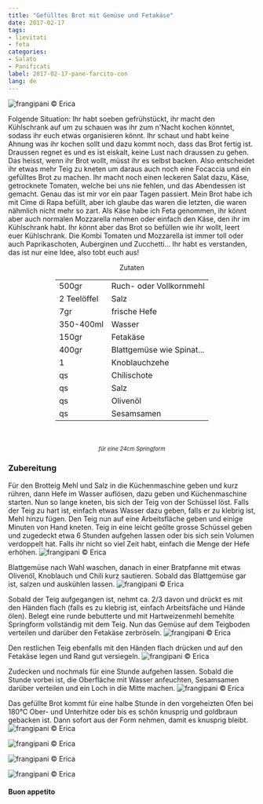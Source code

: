 ```yaml
---
title: "Gefülltes Brot mit Gemüse und Fetakäse"
date: 2017-02-17
tags:
- lievitati
- feta
categories:
- Salato
- Panificati
label: 2017-02-17-pane-farcito-con
lang: de
---
```

![](../2017-02-17-pane-farcito-con-verdura-e-feta/header.jpg "frangipani © Erica")

Folgende Situation: Ihr habt soeben gefrühstückt, ihr macht den Kühlschrank auf um zu schauen was ihr zum n'Nacht kochen könntet, sodass ihr euch etwas organisieren könnt. Ihr schaut und habt keine Ahnung was ihr kochen sollt und dazu kommt noch, dass das Brot fertig ist. Draussen regnet es und es ist eiskalt, keine Lust nach draussen zu gehen. Das heisst, wenn ihr Brot wollt, müsst ihr es selbst backen. Also entscheidet ihr etwas mehr Teig zu kneten um daraus auch noch eine Focaccia und ein gefülltes Brot zu machen. Ihr macht noch einen leckeren Salat dazu, Käse, getrocknete Tomaten, welche bei uns nie fehlen, und das Abendessen ist gemacht. Genau das ist mir vor ein paar Tagen passiert. Mein Brot habe ich mit Cime di Rapa befüllt, aber ich glaube das waren die letzten, die waren nähmlich nicht mehr so zart. Als Käse habe ich Feta genommen, ihr könnt aber auch normalen Mozzarella nehmen oder einfach den Käse, den ihr im Kühlschrank habt. Ihr könnt aber das Brot so befüllen wie ihr wollt, leert euer Kühlschrank. Die Kombi Tomaten und Mozzarella ist immer toll oder auch Paprikaschoten, Auberginen und Zucchetti... Ihr habt es verstanden, das ist nur eine Idee, also tobt euch aus!

<div id="wrapper" style="text-align: center">
  <div id="yourdiv" style="display: inline-block;">
    <div class="ingredients">
      <div class="ingredients-title">Zutaten</div>
      <table>
        <tbody>
          <tr>
            <td>500gr</td>
            <td>Ruch- oder Vollkornmehl</td>
          </tr>      
          <tr>
            <td>2 Teelöffel</td>
            <td>Salz</td>
          </tr>      
          <tr>
            <td>7gr</td>
            <td>frische Hefe</td>
          </tr>
          <tr>
            <td>350-400ml</td>
            <td>Wasser</td>
          </tr>
          <tr>
            <td>150gr</td>
            <td>Fetakäse</td>
          </tr>
          <tr>
            <td>400gr</td>
            <td>Blattgemüse wie Spinat...</td>
          </tr>
          <tr>
            <td>1</td>
            <td>Knoblauchzehe</td>
          </tr>
          <tr>
            <td>qs</td>
            <td>Chilischote</td>
          </tr>
          <tr>
            <td>qs</td>
            <td>Salz</td>
          </tr>
          <tr>
            <td>qs</td>
            <td>Olivenöl</td>
          </tr>
          <tr>
            <td>qs</td>
            <td>Sesamsamen</td>
          </tr>
        </tbody>
      </table>
      <br></br>
      <i class="pull-right" style="font-size: 80%;">für eine 24cm Springform</i>
    </div>
  </div>
</div>


<h3>
  <font color="grey">
    <i class="fa-solid fa-gears"></i>
  </font> Zubereitung
</h3>

Für den Brotteig Mehl und Salz in die Küchenmaschine geben und kurz rühren, dann Hefe im Wasser auflösen, dazu geben und Küchenmaschine starten. Nun so lange kneten, bis sich der Teig von der Schüssel löst. Falls der Teig zu hart ist, einfach etwas Wasser dazu geben, falls er zu klebrig ist, Mehl hinzu fügen. Den Teig nun auf eine Arbeitsfläche geben und einige Minuten von Hand kneten. Teig in eine leicht geölte grosse Schüssel geben und zugedeckt etwa 6 Stunden aufgehen lassen oder bis sich sein Volumen verdoppelt hat. Falls ihr nicht so viel Zeit habt, einfach die Menge der Hefe erhöhen.
![](../2017-02-17-pane-farcito-con-verdura-e-feta/impasto.jpg "frangipani © Erica")

Blattgemüse nach Wahl waschen, danach in einer Bratpfanne mit etwas Olivenöl, Knoblauch und Chili kurz sautieren. Sobald das Blattgemüse gar ist, salzen und auskühlen lassen.
![](../2017-02-17-pane-farcito-con-verdura-e-feta/verdura.jpg "frangipani © Erica")

Sobald der Teig aufgegangen ist, nehmt ca. 2/3 davon und drückt es mit den Händen flach (falls es zu klebrig ist, einfach Arbeitsfäche und Hände ölen). Belegt eine runde bebutterte und mit Hartweizenmehl bemehlte Springform vollständig mit dem Teig. Nun das Gemüse auf dem Teigboden verteilen und darüber den Fetakäse zerbröseln.
![](../2017-02-17-pane-farcito-con-verdura-e-feta/farcire.jpg "frangipani © Erica")

Den restlichen Teig ebenfalls mit den Händen flach drücken und auf den Fetakäse legen und Rand gut versiegeln.
![](../2017-02-17-pane-farcito-con-verdura-e-feta/teglia.jpg "frangipani © Erica")

Zudecken und nochmals für eine Stunde aufgehen lassen. Sobald die Stunde vorbei ist, die Oberfläche mit Wasser anfeuchten, Sesamsamen darüber verteilen und ein Loch in die Mitte machen.
![](../2017-02-17-pane-farcito-con-verdura-e-feta/teglialievitata.jpg "frangipani © Erica")

Das gefüllte Brot kommt für eine halbe Stunde in den vorgeheizten Ofen bei 180°C Ober- und Unterhitze oder bis es schön knusprig und goldbraun gebacken ist. Dann sofort aus der Form nehmen, damit es knusprig bleibt.
![](../2017-02-17-pane-farcito-con-verdura-e-feta/risultato1.jpg "frangipani © Erica")

![](../2017-02-17-pane-farcito-con-verdura-e-feta/risultato2.jpg "frangipani © Erica")

![](../2017-02-17-pane-farcito-con-verdura-e-feta/risultato3.jpg "frangipani © Erica")

![](../2017-02-17-pane-farcito-con-verdura-e-feta/risultato4.jpg "frangipani © Erica")

<h4>Buon appetito
  <font color="red">
    <i class="fa-regular fa-face-smile"></i>
  </font>
</h4>